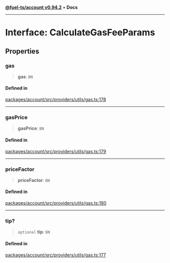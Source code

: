 [**@fuel-ts/account v0.94.2**](../index.md) • **Docs**

***

# Interface: CalculateGasFeeParams

## Properties

### gas

> **gas**: `BN`

#### Defined in

[packages/account/src/providers/utils/gas.ts:178](https://github.com/FuelLabs/fuels-ts/blob/60e570b347e0262535adb24c6b13f5d26907fabb/packages/account/src/providers/utils/gas.ts#L178)

***

### gasPrice

> **gasPrice**: `BN`

#### Defined in

[packages/account/src/providers/utils/gas.ts:179](https://github.com/FuelLabs/fuels-ts/blob/60e570b347e0262535adb24c6b13f5d26907fabb/packages/account/src/providers/utils/gas.ts#L179)

***

### priceFactor

> **priceFactor**: `BN`

#### Defined in

[packages/account/src/providers/utils/gas.ts:180](https://github.com/FuelLabs/fuels-ts/blob/60e570b347e0262535adb24c6b13f5d26907fabb/packages/account/src/providers/utils/gas.ts#L180)

***

### tip?

> `optional` **tip**: `BN`

#### Defined in

[packages/account/src/providers/utils/gas.ts:177](https://github.com/FuelLabs/fuels-ts/blob/60e570b347e0262535adb24c6b13f5d26907fabb/packages/account/src/providers/utils/gas.ts#L177)
